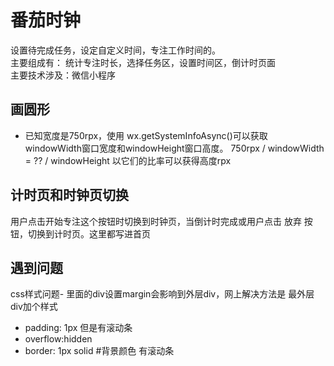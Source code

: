 # 番茄时钟
设置待完成任务，设定自定义时间，专注工作时间的。  
主要组成有： 统计专注时长，选择任务区，设置时间区，倒计时页面  
主要技术涉及：微信小程序
## 画圆形 
- 已知宽度是750rpx，使用 wx.getSystemInfoAsync()可以获取	windowWidth窗口宽度和windowHeight窗口高度。
750rpx / windowWidth = ?? / windowHeight 以它们的比率可以获得高度rpx

## 计时页和时钟页切换
用户点击开始专注这个按钮时切换到时钟页，当倒计时完成或用户点击 放弃 按钮，切换到计时页。这里都写进首页

## 遇到问题
css样式问题- 里面的div设置margin会影响到外层div，网上解决方法是
最外层div加个样式
- padding: 1px 但是有滚动条
- overflow:hidden 
- border: 1px solid #背景颜色 有滚动条